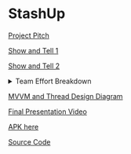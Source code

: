 # StashUp

[Project Pitch](https://www.youtube.com/watch?v=kdr1QGdF5wQ&feature=youtu.be)

[Show and Tell 1](https://www.youtube.com/watch?v=kdr1QGdF5wQ&feature=youtu.be)

[Show and Tell 2](https://youtu.be/P-O299EfgAY)

<details>
  <summary>Team Effort Breakdown</summary>
  
  <h3>Scott Luu</h3>
  <pre>
  TBD
  </pre>
  
  <h3>Tejeshwar Singh Multani</h3>
  <pre>
  TBD
  </pre>
  
  <h3>Michael Zhu</h3>
  <pre>
  Implemented login, register, and forgot password methods that interacts with Firebase Authentication with MVVM architecture
  Implemented methods that allows for profile changes that updates Firebase Authentication
  Implemented a way to change currency type
  Implemented methods that used a JSON library to get all countries and cities
  Implemented methods that create transactions
  Implemented methods that stores transaction data to and retrieves transaction data from Firebase database with MVVM architecture
  Implemented methods that generates and reads QR codes that can retrieve transaction data from Firebase database
  Implemented a custom BaseAdapter that displays transactions in a ListView
  Implemented a custom BaseAdapter that displays persons in a ListView
  </pre>
  
</details>

[MVVM and Thread Design Diagram](https://docs.google.com/presentation/d/1CjuodK9SNi6eGaUnif9J1mQivT2SN5kppOBAr81Drfg/edit?usp=sharing)

[Final Presentation Video]()

[APK here]()

[Source Code](https://github.com/m-j-z/StashUp)
